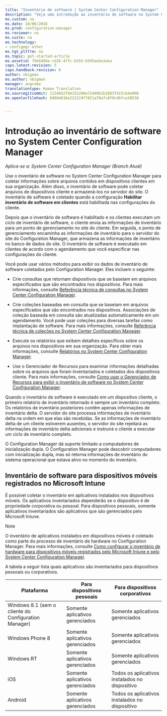 ```yaml
---
title: "Inventário de software | System Center Configuration Manager"
description: "Veja uma introdução ao inventário de software no System Center Configuration Manager."
ms.custom: na
ms.date: 10/06/2016
ms.prod: configuration-manager
ms.reviewer: na
ms.suite: na
ms.technology:
- configmgr-other
ms.tgt_pltfrm: na
ms.topic: get-started-article
ms.assetid: 79eb49da-cd2b-4ffc-b355-b595aeba3aea
caps.latest.revision: 5
caps.handback.revision: 0
author: nbigman
ms.author: nbigman
manager: angrobe
translationtype: Human Translation
ms.sourcegitcommit: 1134bb2f04152288e72d40b1b1083f415cb4e900
ms.openlocfilehash: 8d664616e222119f7821a70a7c8f9cdbfca38538


---
```

# <a name="introduction-to-software-inventory-in-system-center-configuration-manager"></a>Introdução ao inventário de software no System Center Configuration Manager

*Aplica-se a: System Center Configuration Manager (Branch Atual)*

Use o inventário de software no System Center Configuration Manager para coletar informações sobre arquivos contidos em dispositivos clientes em sua organização. Além disso, o inventário de software pode coletar arquivos de dispositivos cliente e armazená-los no servidor do site. O inventário de software é coletado quando a configuração **Habilitar inventário de software em clientes** está habilitada nas configurações do cliente.  

 Depois que o inventário de software é habilitado e os clientes executam um ciclo de inventário de software, o cliente envia as informações de inventário para um ponto de gerenciamento no site do cliente. Em seguida, o ponto de gerenciamento encaminha as informações de inventário para o servidor do site do Configuration Manager, que armazena as informações de inventário no banco de dados do site. O inventário de software é executado em clientes de acordo com o agendamento que você especificar nas configurações do cliente.  

 Você pode usar vários métodos para exibir os dados de inventário de software coletados pelo Configuration Manager. Eles incluem o seguinte:  

-   Crie consultas que retornam dispositivos que se baseiam em arquivos especificados que são encontrados nos dispositivos. Para mais informações, consulte [Referência técnica de consultas no System Center Configuration Manager](../../../../core/servers/manage/queries-technical-reference.md).  

-   Crie coleções baseadas em consulta que se baseiam em arquivos especificados que são encontrados nos dispositivos. Associações de coleção baseada em consulta são atualizadas automaticamente em um agendamento. Você pode usar coleções para diversas tarefas como implantação de software. Para mais informações, consulte [Referência técnica de coleções no System Center Configuration Manager](../../../../core/clients/manage/collections/collections-technical-reference.md).  

-   Execute os relatórios que exibem detalhes específicos sobre os arquivos nos dispositivos em sua organização. Para obter mais informações, consulte [Relatórios no System Center Configuration Manager](../../../../core/servers/manage/reporting.md).  

-   Use o Gerenciador de Recursos para examinar informações detalhadas sobre os arquivos que foram inventariados e coletados dos dispositivos cliente. Para mais informações, consulte [Como usar o Gerenciador de Recursos para exibir o inventário de software no System Center Configuration Manager](../../../../core/clients/manage/inventory/use-resource-explorer-to-view-software-inventory.md).  

 Quando o inventário de software é executado em um dispositivo cliente, o primeiro relatório de inventário retornado é sempre um inventário completo. Os relatórios de inventário posteriores contêm apenas informações de inventário delta. O servidor do site processa informações de inventário delta na ordem em que elas são recebidas. Se as informações de inventário delta de um cliente estiverem ausentes, o servidor do site rejeitará as informações de inventário delta adicionais e instruirá o cliente a executar um ciclo de inventário completo.  

 O Configuration Manager dá suporte limitado a computadores de inicialização dupla. O Configuration Manager pode descobrir computadores com inicialização dupla, mas só retorna informações de inventário do sistema operacional que estava ativo no momento do inventário.  

## <a name="software-inventory-for-mobile-devices-enrolled-with-microsoft-intune"></a>Inventário de software para dispositivos móveis registrados no Microsoft Intune  
 É possível coletar o inventário em aplicativos instalados nos dispositivos móveis. Os aplicativos inventariados dependerão se o dispositivo é de propriedade corporativa ou pessoal. Para dispositivos pessoais, somente aplicativos inventariados são aplicativos que são gerenciados pelo Microsoft Intune.  

> [!NOTE]  
>  O inventário de aplicativos instalados em dispositivos móveis é coletado como parte do processo de inventário de hardware no Configuration Manager. Para mais informações, consulte [Como configurar o inventário de hardware para dispositivos móveis registrados pelo Microsoft Intune e pelo System Center Configuration Manager](../../../../core/clients/manage/inventory/mobile-device-hardware-inventory-hybrid.md).  

 A tabela a seguir lista quais aplicativos são inventariados para dispositivos pessoais ou corporativos.  

|Plataforma|Para dispositivos pessoais|Para dispositivos corporativos|  
|--------------|---------------------------------|--------------------------------|  
|Windows 8.1 (sem o cliente do Configuration Manager)|Somente aplicativos gerenciados|Somente aplicativos gerenciados|  
|Windows Phone 8|Somente aplicativos gerenciados|Somente aplicativos gerenciados|  
|Windows RT|Somente aplicativos gerenciados|Somente aplicativos gerenciados|  
|iOS|Somente aplicativos gerenciados|Todos os aplicativos instalados no dispositivo|  
|Android|Somente aplicativos gerenciados|Todos os aplicativos instalados no dispositivo|  



<!--HONumber=Nov16_HO1-->


